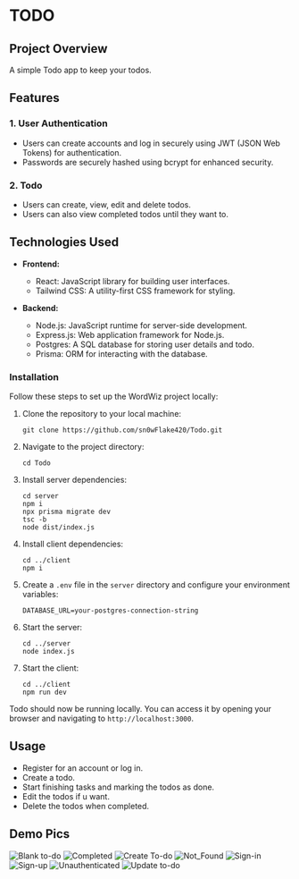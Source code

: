 # TODO

## Project Overview

A simple Todo app to keep your todos.

## Features

### 1. User Authentication
   - Users can create accounts and log in securely using JWT (JSON Web Tokens) for authentication.
   - Passwords are securely hashed using bcrypt for enhanced security.

### 2. Todo
   - Users can create, view, edit and delete todos.
   - Users can also view completed todos until they want to.

## Technologies Used

- **Frontend:**
  - React: JavaScript library for building user interfaces.
  - Tailwind CSS: A utility-first CSS framework for styling.

- **Backend:**
  - Node.js: JavaScript runtime for server-side development.
  - Express.js: Web application framework for Node.js.
  - Postgres: A SQL database for storing user details and todo.
  - Prisma: ORM for interacting with the database.
 
### Installation

Follow these steps to set up the WordWiz project locally:

1. Clone the repository to your local machine:

   ```
   git clone https://github.com/sn0wFlake420/Todo.git
   ```

2. Navigate to the project directory:

   ```
   cd Todo
   ```

3. Install server dependencies:

   ```
   cd server
   npm i
   npx prisma migrate dev
   tsc -b
   node dist/index.js
   ```

4. Install client dependencies:

   ```
   cd ../client
   npm i
   ```

5. Create a `.env` file in the `server` directory and configure your environment variables:

   ```
   DATABASE_URL=your-postgres-connection-string
   ```

6. Start the server:

   ```
   cd ../server
   node index.js
   ```

7. Start the client:

   ```
   cd ../client
   npm run dev
   ```

Todo should now be running locally. You can access it by opening your browser and navigating to `http://localhost:3000`.

## Usage

- Register for an account or log in.
- Create a todo.
- Start finishing tasks and marking the todos as done.
- Edit the todos if u want.
- Delete the todos when completed.

## Demo Pics

![Blank to-do](https://github.com/sn0wFlake420/Todo/assets/90910054/057903ed-1032-483e-9c7c-991281cea4df)
![Completed](https://github.com/sn0wFlake420/Todo/assets/90910054/2ead77a9-2cee-40e5-ae57-69fbc2adcd58)
![Create To-do](https://github.com/sn0wFlake420/Todo/assets/90910054/7f30056b-79b7-4e67-b118-7212e6ed4796)
![Not_Found](https://github.com/sn0wFlake420/Todo/assets/90910054/9f90a8a8-304a-41e5-98cf-499202bb361a)
![Sign-in](https://github.com/sn0wFlake420/Todo/assets/90910054/9c78b28c-8bbf-4efb-a609-e7caefd44c50)
![Sign-up](https://github.com/sn0wFlake420/Todo/assets/90910054/193becd1-4894-4638-96c4-e202829ee1f7)
![Unauthenticated](https://github.com/sn0wFlake420/Todo/assets/90910054/39dec898-fcba-4656-b9cb-5186470520af)
![Update to-do](https://github.com/sn0wFlake420/Todo/assets/90910054/4a37428c-06fe-4e3e-a966-353293a98390)






